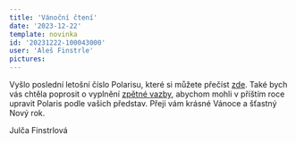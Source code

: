 ```yaml
---
title: 'Vánoční čtení'
date: '2023-12-22'
template: novinka
id: '20231222-100043000'
user: 'Aleš Finstrle'
pictures:
---
```

Vyšlo poslední letošní číslo Polarisu, které si můžete přečíst [zde](https://zabiny.club/data/polaris/2023/Polaris_2023_04.pdf).
Také bych vás chtěla poprosit o vyplnění [zpětné vazby](https://docs.google.com/forms/d/e/1FAIpQLSc84TlZBsz4zVe7eI9HmzksZ2Wm5sGfpPOmPFq2n6DeBGTKBw/viewform?usp=sf_link), abychom mohli v příštím roce upravit Polaris podle vašich představ.
Přeji vám krásné Vánoce a šťastný Nový rok.

Julča Finstrlová
